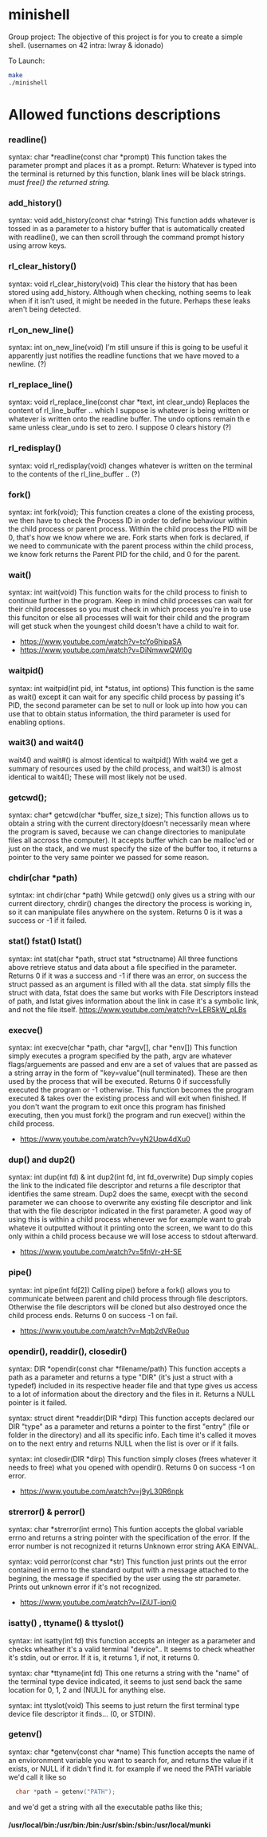 # minishell
Group project: The objective of this project is for you to create a simple shell.  (usernames on 42 intra: lwray &amp; idonado)

To Launch:
```bash
make
./minishell
```

# Allowed functions descriptions
### readline()
syntax: char *readline(const char *prompt)
This function takes the parameter prompt and places it as a prompt.
Return: Whatever is typed into the terminal is returned by this function, blank lines will be black strings. 
*must free() the returned string.*
​
### add_history()
syntax: void add_history(const char *string)
This function adds whatever is tossed in as a parameter to a history buffer that is automatically created with readline(), we can then scroll through the command prompt history using arrow keys.
​
### rl_clear_history()
syntax: void rl_clear_history(void)
This clear the history that has been stored using add_history.
Although when checking, nothing seems to leak when if it isn't used, it might be needed in the future. Perhaps these leaks aren't being detected.
​
### rl_on_new_line()
syntax: int on_new_line(void)
I'm still unsure if this is going to be useful it apparently just notifies the readline functions that we have moved to a newline. (?)
​
### rl_replace_line()
syntax: void rl_replace_line(const char *text, int clear_undo)
Replaces the content of rl_line_buffer .. which I suppose is whatever is being written or whatever is written onto the readline buffer. The undo options remain th	e same unless clear_undo is set to zero. I suppose 0 clears history (?)

### rl_redisplay()
syntax: void rl_redisplay(void)
changes whatever is written on the terminal to the contents of the rl_line_buffer .. (?)

### fork()
syntax: int fork(void);
This function creates a clone of the existing process, we then have to check the Process ID in order to define behaviour within the child process or parent process. Within the child process the PID will be 0, that's how we know where we are. Fork starts when fork is declared, if we need to communicate with the parent process within the child process, we know fork returns the Parent PID for the child, and 0 for the parent.
​
### wait()
syntax: int wait(void)
This function waits for the child process to finish to continue further in the program. Keep in mind child processes can wait for their child processes so you must check in which process you're in to use this funciton or else all processes will wait for their child and the program will get stuck when the youngest child doesn't have a child to wait for.
+ https://www.youtube.com/watch?v=tcYo6hipaSA
+ https://www.youtube.com/watch?v=DiNmwwQWl0g
​
### waitpid()
syntax: int waitpid(int pid, int *status, int options)
This function is the same as wait() except it can wait for any specific child process by passing it's PID, the second parameter can be set to null or look up into how you can use that to obtain status information, the third parameter is used for enabling options.
​
​
### wait3() and wait4()
wait4() and wait#() is almost identical to waitpid() With wait4 we get a summary of resources used by the child process, and wait3() is almost identical to wait4(); These will most likely not be used.

### getcwd();
syntax: char* getcwd(char *buffer, size_t size);
This function allows us to obtain a string with the current directory(doesn't necessarily mean where the program is saved, because we can change directories to manipulate files all accross the computer). It accepts buffer which can be malloc'ed or just on the stack, and we must specify the size of the buffer too, it returns a pointer to the very same pointer we passed for some reason.

### chdir(char *path)
sytntax: int	chdir(char *path)
While getcwd() only gives us a string with our current directory, chrdir() changes the directory the process is working in, so it can manipulate files anywhere on the system. Returns 0 is it was a success or -1 if it failed.

### stat() fstat() lstat()
syntax: int stat(char *path, struct stat *structname)
All three functions above retrieve status and data about a file specified in the parameter. Returns 0 if it was a success and -1 if there was an error, on success the struct passed as an argument is filled with all the data.
stat simply fills the struct with data, fstat does the same but works with File Descriptors instead of path, and lstat gives information about the link in case it's a symbolic link, and not the file itself.
https://www.youtube.com/watch?v=LERSkW_pLBs

### execve()
syntax: int execve(char *path, char *argv[], char *env[])
This function simply executes a program specified by the path, argv are whatever flags/arguements are passed and env are a set of values that are passed as a string array in the form of "key=value"(null terminated). These are then used by the process that will be executed. Returns 0 if successfully executed the program or -1 otherwise. This function becomes the program executed & takes over the existing process and will exit when finished. If you don't want the program to exit once this program has finished executing, then you must fork() the program and run execve() within the child process.
+ https://www.youtube.com/watch?v=yN2Upw4dXu0

### dup() and dup2()
syntax: int dup(int fd) & int dup2(int fd, int fd_overwrite)
Dup simply copies the link to the indicated file descriptor and returns a file descriptor that identifies the same stream.
Dup2 does the same, execpt with the second parameter we can choose to overwrite any existing file descriptor and link that with the file descriptor indicated in the first parameter. 
A good way of using this is within a child process whenever we for example want to grab whateve it outputted without it printing onto the screen, we want to do this only within a child process because we will lose access to stdout afterward. 
+ https://www.youtube.com/watch?v=5fnVr-zH-SE

### pipe()
syntax: int pipe(int fd[2])
Calling pipe() before a fork() allows you to communicate between parent and child process through file descriptors. Otherwise the file descriptors will be cloned but also destroyed once the child process ends. Returns 0 on success -1 on fail.
+ https://www.youtube.com/watch?v=Mqb2dVRe0uo

### opendir(), readdir(), closedir()
syntax: DIR *opendir(const char *filename/path)
This function accepts a path as a parameter and returns a type "DIR" (it's just a struct with a typedef) included in its respective header file and that type gives us access to a lot of information about the directory and the files in it. Returns a NULL pointer is it failed.

syntax: struct dirent *readdir(DIR *dirp)
This function accepts declared our DIR "type" as a parameter and returns a pointer to the first "entry" (file or folder in the directory) and all its specific info. Each time it's called it moves on to the next entry and returns NULL when the list is over or if it fails.

syntax: int closedir(DIR *dirp)
This function simply closes (frees whatever it needs to free) what you opened with opendir(). Returns 0 on success -1 on error.
+ https://www.youtube.com/watch?v=j9yL30R6npk

### strerror() & perror()
syntax: char *strerror(int errno)
This funtion accepts the global variable errno and returns a string pointer with the specification of the error. If the error number is not recognized it returns Unknown error string AKA EINVAL.

syntax: void perror(const char *str)
This function just prints out the error contained in errno to the standard output with a message attached to the begining, the message if specified by the user using the str parameter. Prints out unknown error if it's not recognized.
+ https://www.youtube.com/watch?v=IZiUT-ipnj0

### isatty() , ttyname() & ttyslot()
syntax: int isatty(int fd)
this function accepts an integer as a parameter and checks wheather it's a valid terminal "device".. It seems to check wheather it's stdin, out or error.
If it is, it returns 1, if not, it returns 0.

syntax: char *ttyname(int fd)
This one returns a string with the "name" of the terminal type device indicated, it seems to just send back the same location for 0, 1, 2 and (NUL)L for anything else.

syntax: int ttyslot(void)
This seems to just return the first terminal type device file descriptor it finds... (0, or STDIN).

### getenv()
syntax: char *getenv(const char *name)
This function accepts the name of an envioronment variable you want to search for, and returns the value if it exists, or NULL if it didn't find it. 
for example if we need the PATH variable we'd call it like so 
```c
  char *path = getenv("PATH");
```
and we'd get a string with all the executable paths like this; 
####  /usr/local/bin:/usr/bin:/bin:/usr/sbin:/sbin:/usr/local/munki
